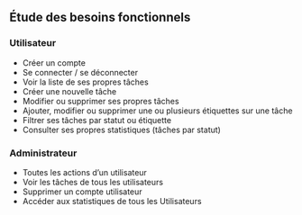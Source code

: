 ## Étude des besoins fonctionnels

### Utilisateur

- Créer un compte
- Se connecter / se déconnecter
- Voir la liste de ses propres tâches
- Créer une nouvelle tâche
- Modifier ou supprimer ses propres tâches
- Ajouter, modifier ou supprimer une ou plusieurs étiquettes sur une tâche
- Filtrer ses tâches par statut ou étiquette
- Consulter ses propres statistiques (tâches par statut)

### Administrateur

- Toutes les actions d’un utilisateur
- Voir les tâches de tous les utilisateurs
- Supprimer un compte utilisateur
- Accéder aux statistiques de tous les Utilisateurs
